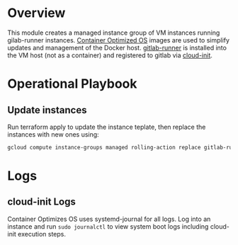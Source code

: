 # Overview

This module creates a managed instance group of VM instances running
gilab-runner instances.  [Container Optimized OS][cos] images are used to
simplify updates and management of the Docker host.  [gitlab-runner][1] is
installed into the VM host (not as a container) and registered to gitlab via
[cloud-init][2].

# Operational Playbook

## Update instances

Run terraform apply to update the instance teplate, then replace the instances
with new ones using:

```bash
gcloud compute instance-groups managed rolling-action replace gitlab-runner
```

# Logs

## cloud-init Logs

Container Optimizes OS uses systemd-journal for all logs.  Log into an instance
and run `sudo journalctl` to view system boot logs including cloud-init
execution steps.

[cos]: https://cloud.google.com/container-optimized-os/docs/how-to/run-container-instance
[1]: https://docs.gitlab.com/runner/
[2]: https://cloudinit.readthedocs.io/en/latest/
